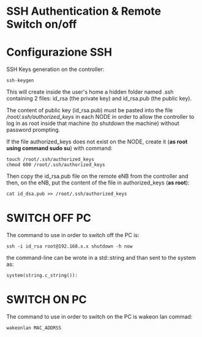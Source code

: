 SSH Authentication & Remote Switch on/off
=====================================================================

Configurazione SSH
==================

SSH Keys generation on the controller:

	ssh-keygen

This will create inside the user's home a hidden folder named .ssh containing 2 files: id_rsa (the private key) and id_rsa.pub (the public key).

The content of public key (id_rsa.pub) must be pasted into the file */root/.ssh/authorized_keys* in each NODE in order to allow the controller to log in as root inside that machine (to shutdown the machine) without password prompting.

If the file authorized_keys does not exist on the NODE, create it (**as root using command sudo su**) with command:
	
	touch /root/.ssh/authorized_keys
	chmod 600 /root/.ssh/authorized_keys

Then copy the id_rsa.pub file on the remote eNB from the controller and then, on the eNB, put the content of the file in authorized_keys (**as root**):

	cat id_dsa.pub >> /root/.ssh/authorized_keys

SWITCH OFF PC
=========================

The command to use in order to switch off the PC is:

	ssh -i id_rsa root@192.168.x.x shutdown -h now

the command-line can be wrote in a std::string and than sent to the system as:

	system(string.c_string()):


SWITCH ON PC
=========================

The command to use in order to switch on the PC is wakeon lan commad:
	
	wakeonlan MAC_ADDRSS

 
